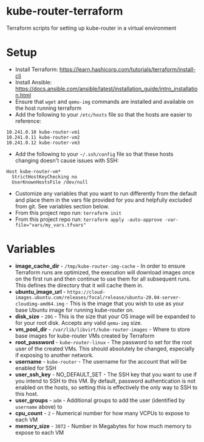 # kube-router-terraform
Terraform scripts for setting up kube-router in a virtual environment

# Setup
* Install Terraform: https://learn.hashicorp.com/tutorials/terraform/install-cli
* Install Ansible: https://docs.ansible.com/ansible/latest/installation_guide/intro_installation.html
* Ensure that `wget` and `qemu-img` commands are installed and available on the host running terraform
* Add the following to your `/etc/hosts` file so that the hosts are easier to reference:
```
10.241.0.10 kube-router-vm1
10.241.0.11 kube-router-vm2
10.241.0.12 kube-router-vm3
```
* Add the following to your `~/.ssh/config` file so that these hosts changing doesn't cause issues with SSH:
```
Host kube-router-vm*
  StrictHostKeyChecking no
  UserKnownHostsFile /dev/null
```
* Customize any variables that you want to run differently from the default and place them in the vars file provided
for you and helpfully excluded from git. See variables section below.
* From this project repo run: `terraform init`
* From this project repo run: `terraform apply -auto-approve -var-file="vars/my_vars.tfvars"`

# Variables
* **image_cache_dir** - `/tmp/kube-router-img-cache` - In order to ensure Terraform runs are optimized, the execution
will download images once on the first run and then continue to use them for all subsequent runs. This defines the
directory that it will cache them in.
* **ubuntu_image_url** -
`https://cloud-images.ubuntu.com/releases/focal/release/ubuntu-20.04-server-cloudimg-amd64.img` -
This is the image that you wish to use as your base Ubuntu image for running kube-router on.
* **disk_size** - `20G` - This is the size that your OS image will be expanded to for your root disk. Accepts any valid
`qemu-img` size.
* **vm_pool_dir** - `/var/lib/libvirt/kube-router-images` - Where to store base images for kube-router VMs created by
Terraform
* **root_password** - `kube-router-linux` - The password to set for the root user of the created VMs. This should
absolutely be changed, especially if exposing to another network.
* **username** - `kube-router` - The username for the account that will be enabled for SSH
* **user_ssh_key** - NO_DEFAULT_SET - The SSH key that you want to use if you intend to SSH to this VM. By default,
password authentication is not enabled on the hosts, so setting this is effectively the only way to SSH to this host.
* **user_groups** - `adm` - Additional groups to add the user (identified by `username` above) to
* **cpu_count** - `2` - Numerical number for how many VCPUs to expose to each VM
* **memory_size** - `3072` - Number in Megabytes for how much memory to expose to each VM